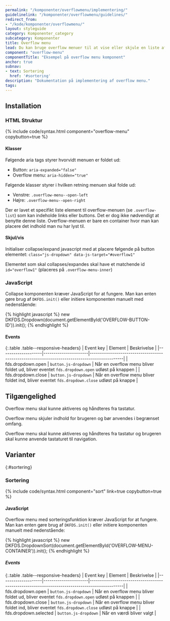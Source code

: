 ```yaml
---
permalink: "/komponenter/overflowmenu/implementering/"
guidelinelink: "/komponenter/overflowmenu/guidelines/"
redirect_from:
- "/kode/komponenter/overflowmenu/"
layout: styleguide
category: Komponenter_category
subcategory: Komponenter
title: Overflow menu
lead: Du kan bruge overflow menuer til at vise eller skjule en liste af links eller knapper. Når brugeren klikker på menulinjen, folder listen sig ud.
component: "overflow-menu"
componentTitle: "Eksempel på overflow menu komponent"
anchor: true
subnav:
- text: Sortering
  href: '#sortering'
description: "Dokumentation på implementering af overflow menu."
tags:
---
```


## Installation

### HTML Struktur

{% include code/syntax.html component="overflow-menu" copybutton=true %}

#### Klasser

Følgende aria tags styrer hvorvidt menuen er foldet ud:

- Button: `aria-expanded="false"`
- Overflow menu: `aria-hidden="true"`

Følgende klasser styrer i hvilken retning menuen skal folde ud:

- Venstre: `.overflow-menu--open-left`
- Højre: `.overflow-menu--open-right`

Der er lavet et specifikt liste element til overflow-menuen (se `.overflow-list`) som kan indeholde links eller buttons. Det er dog ikke nødvendigt at benytte denne liste. Overflow-menuen er bare en container hvor man kan placere det indhold man nu har lyst til.

#### Skjul/vis

Initialiser collapse/expand javascript med at placere følgende på button elementet: `class="js-dropdown" data-js-target="#overflow1"`

Elementet som skal collapses/expandes skal have et matchende id `id="overflow1"` (placeres på `.overflow-menu-inner`)

### JavaScript

Collapse komponenten kræver JavaScript for at fungere. Man kan enten gøre brug af `DKFDS.init()` eller initiere komponenten manuelt med nedenstående:

{% highlight javascript %}
new DKFDS.Dropdown(document.getElementById('OVERFLOW-BUTTON-ID')).init();
{% endhighlight %}

#### Events

{:.table .table--responsive-headers}
| Event key          | Element              | Beskrivelse                                                                                  |
|--------------------|----------------------|----------------------------------------------------------------------------------------------|
| fds.dropdown.open  | `button.js-dropdown` | Når en overflow menu bliver foldet ud, bliver eventet `fds.dropdown.open` udløst på knappen  |
| fds.dropdown.close | `button.js-dropdown` | Når en overflow menu bliver foldet ind, bliver eventet `fds.dropdown.close` udløst på knappe |

## Tilgængelighed

Overflow menu skal kunne aktiveres og håndteres fra tastatur.

Overflow menu skjuler indhold for brugeren og bør anvendes i begrænset omfang. 

Overflow menu skal kunne aktiveres og håndteres fra tastatur og brugeren skal kunne anvende tastaturet til navigation. 

## Varianter

{:#sortering}
### Sortering
{% include code/syntax.html component="sort" link=true copybutton=true %}

#### JavaScript

Overflow menu med sorteringsfunktion kræver JavaScript for at fungere. Man kan enten gøre brug af `DKFDS.init()` eller initiere komponenten manuelt med nedenstående:

{% highlight javascript %}
new DKFDS.DropdownSort(document.getElementById('OVERFLOW-MENU-CONTAINER')).init();
{% endhighlight %}

##### Events

{:.table .table--responsive-headers}
| Event key          | Element              | Beskrivelse                                                                                  |
|--------------------|----------------------|----------------------------------------------------------------------------------------------|
| fds.dropdown.open  | `button.js-dropdown` | Når en overflow menu bliver foldet ud, bliver eventet `fds.dropdown.open` udløst på knappen  |
| fds.dropdown.close | `button.js-dropdown` | Når en overflow menu bliver foldet ind, bliver eventet `fds.dropdown.close` udløst på knappe |
| fds.dropdown.selected | `button.js-dropdown` | Når en værdi bliver valgt |
